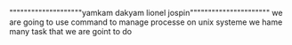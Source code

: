 """"""""""""""""""""yamkam dakyam lionel jospin""""""""""""""""""""""
we are going to use command to manage processe on unix systeme
we hame many task that we are goint to do
